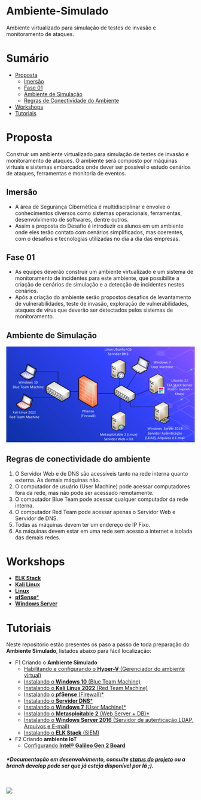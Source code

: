 # Ambiente-Simulado

Ambiente virtualizado para simulação de testes de invasão e monitoramento de ataques.

# Sumário

- [Proposta](#proposta)
  - [Imersão](#imersão)
  - [Fase 01](#fase-01)
  - [Ambiente de Simulação](#ambiente-de-simulação)
  - [Regras de Conectividade do Ambiente](#regras-de-conectividade-do-ambiente)
- [Workshops](#workshops)
- [Tutoriais](#tutoriais)

# Proposta

Construir um ambiente virtualizado para simulação de testes de invasão e monitoramento de ataques. O ambiente será composto por máquinas virtuais e sistemas embarcados onde dever ser possível o estudo cenários de ataques, ferramentas e monitoria de eventos.

## Imersão

- A área de Segurança Cibernética é multidisciplinar e envolve o conhecimentos diversos como sistemas operacionais, ferramentas, desenvolvimento de softwares, dentre outros.
- Assim a proposta do Desafio é introduzir os alunos em um ambiente onde eles terão contato com cenários simplificados, mas coerentes, com o desafios e tecnologias utilizadas no dia a dia das empresas.

## Fase 01

- As equipes deverão construir um ambiente virtualizado e um sistema de monitoramento de incidentes para este ambiente, que possibilite a criação de cenários de simulação e a detecção de incidentes nestes cenários.
- Após a criação do ambiente serão propostos desafios de levantamento de vulnerabilidades, teste de invasão, exploração de vulnerabilidades, ataques de vírus que deverão ser detectados pelos sistemas de monitoramento.

## Ambiente de Simulação

![Ambiente Simulado](./img/readme/ambienteSimulado.png)

## Regras de conectividade do ambiente

1. O Servidor Web e de DNS são acessíveis tanto na rede interna quanto externa. As demais máquinas não.
1. O computador de usuário (User Machine) pode acessar computadores fora da rede, mas não pode ser acessado remotamente.
1. O computador Blue Team pode acessar qualquer computador da rede interna.
1. O computador Red Team pode acessar apenas o Servidor Web e Servidor de DNS.
1. Todas as máquinas devem ter um endereço de IP Fixo.
1. As máquinas devem estar em uma rede sem acesso a internet e isolada das demais redes.

# Workshops

- [**ELK Stack**](./F1_Ambiente-Virtualizado/F1E1_Workshops/ELK_Stack)
- [**Kali Linux**](./F1_Ambiente-Virtualizado/F1E1_Workshops/KaliLinux)
- [**Linux**](./F1_Ambiente-Virtualizado/F1E1_Workshops/Linux)
- [**pfSense**\*](./F1_Ambiente-Virtualizado/F1E1_Workshops/pfSense/)
- [**Windows Server**](./F1_Ambiente-Virtualizado/F1E1_Workshops/WindowsServer/Workshop.md)

# Tutoriais

Neste repositório estão presentes os paso a passo de toda preparação do **Ambiente Simulado**, listados abaixo para fácil localização:

- F1 Criando o **Ambiente Simulado**
  - [Habilitando e configurando o **Hyper-V** (Gerenciador do ambiente virtual)](./F1_Ambiente-Virtualizado/F1E2_Criando-Ambiente-Virtualizado/Hyper-V/hyper-v.md/#)
  - [Instalando o **Windows 10** (Blue Team Machine)](./F1_Ambiente-Virtualizado/F1E2_Criando-Ambiente-Virtualizado/Máquina%20Blue%20Team/Windows_10.mdd)
  - [Instalando o **Kali Linux 2022** (Red Team Machine)](./F1_Ambiente-Virtualizado/F1E2_Criando-Ambiente-Virtualizado/Máquina%20Red%20Team/Kali_Linux.md)
  - [Instalando o **pfSense** (Firewall)\*](./F1_Ambiente-Virtualizado/F1E2_Criando-Ambiente-Virtualizado/pfSense/pfSense.md)
  - [Instalando o **Servidor DNS**\*](./F1_Ambiente-Virtualizado/F1E2_Criando-Ambiente-Virtualizado/dnsServer/dnsServer.md)
  - [Instalando o **Windows 7** (User Machine)\*](./F1_Ambiente-Virtualizado/F1E2_Criando-Ambiente-Virtualizado/windows7/windows7.md)
  - [Instalando o **Metasploitable 2** (Web Server + DB)\*](./F1_Ambiente-Virtualizado/F1E2_Criando-Ambiente-Virtualizado/metasploitable2/metasploitable2.md)
  - [Instalando o **Windows Server 2016** (Servidor de autenticação LDAP, Arquivos e E-mail)](./F1_Ambiente-Virtualizado/F1E2_Criando-Ambiente-Virtualizado/winServer/winServer.md)
  - [Instalando o **ELK Stack** (SIEM)](./F1_Ambiente-Virtualizado/F1E2_Criando-Ambiente-Virtualizado/elkStack/elkStack.md)
- F2 Criando **ambiente IoT**
  - [Configurando **Intel® Galileo Gen 2 Board**](./F2_Ambiente-IoT/F2E2_Integrando-GalileoGen2/galileoGen2.md)

##### \*Documentação em desenvolvimento, consulte [status do projeto](./docStatus.md) ou a branch **develop** pode ser que já esteja disponível por lá ;).

# [![](https://img.shields.io/badge/-Voltar%20ao%20topo-grey)](#)
